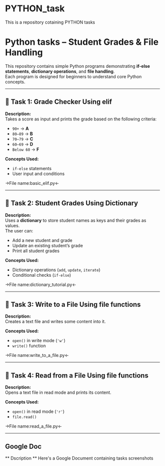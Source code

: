 # PYTHON_task
This is a repository cotaining PYTHON tasks
# Python tasks – Student Grades & File Handling

This repository contains simple Python programs demonstrating **if-else statements**, **dictionary operations**, and **file handling**.  
Each program is designed for beginners to understand core Python concepts.

---

## 📌 Task 1: Grade Checker Using elif
**Description:**  
Takes a score as input and prints the grade based on the following criteria:
- `90+` → **A**
- `80–89` → **B**
- `70–79` → **C**
- `60–69` → **D**
- `Below 60` → **F**

**Concepts Used:**  
- `if-else` statements  
- User input and conditions


->File name:basic_elif.py<-


---

## 📌 Task 2: Student Grades Using Dictionary
**Description:**  
Uses a **dictionary** to store student names as keys and their grades as values.  
The user can:
- Add a new student and grade  
- Update an existing student’s grade  
- Print all student grades  

**Concepts Used:**  
- Dictionary operations (`add`, `update`, `iterate`)  
- Conditional checks (`if-else`)  

->File name:dictionary_tutorial.py<-


---

## 📌 Task 3: Write to a File Using file functions
**Description:**  
Creates a text file and writes some content into it.  

**Concepts Used:**  
- `open()` in write mode (`'w'`)  
- `write()` function  

->File name:write_to_a_file.py<-


---

## 📌 Task 4: Read from a File Using file functions
**Description:**  
Opens a text file in read mode and prints its content.  

**Concepts Used:**  
- `open()` in read mode (`'r'`)  
- `file.read()`  

->File name:read_a_file.py<-


---
## Google Doc
** Dscription **
Here's a Google Document containing tasks screenshots


